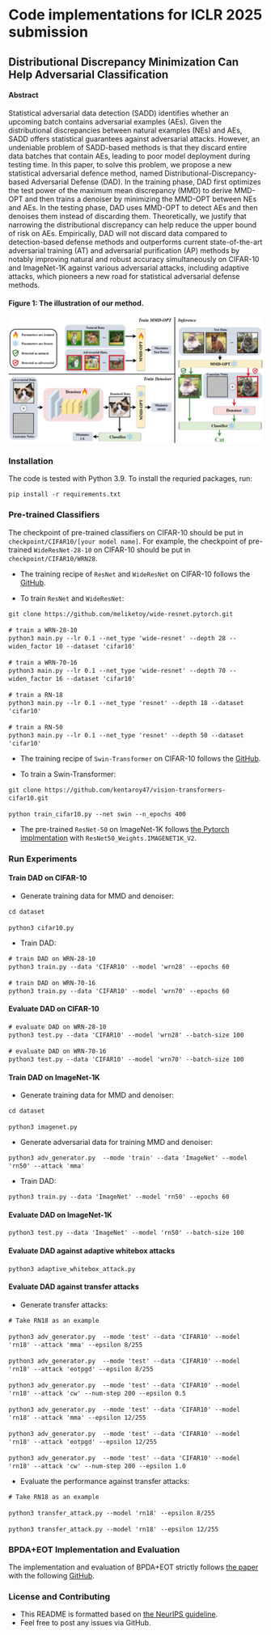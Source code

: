 # Code implementations for ICLR 2025 submission
## Distributional Discrepancy Minimization Can Help Adversarial Classification

 #### Abstract
 Statistical adversarial data detection (SADD) identifies whether an upcoming batch contains adversarial examples (AEs). Given the distributional discrepancies between natural examples (NEs) and AEs, SADD offers statistical guarantees against adversarial attacks. However, an undeniable problem of SADD-based methods is that they discard entire data batches that contain AEs, leading to poor model deployment during testing time. In this paper, to solve this problem, we propose a new statistical adversarial defence method, named Distributional-Discrepancy-based Adversarial Defense (DAD). In the training phase, DAD first optimizes the test power of the maximum mean discrepancy (MMD) to derive MMD-OPT and then trains a denoiser by minimizing the MMD-OPT between NEs and AEs. In the testing phase, DAD uses MMD-OPT to detect AEs and then denoises them instead of discarding them. Theoretically, we justify that narrowing the distributional discrepancy can help reduce the upper bound of risk on AEs. Empirically, DAD will not discard data compared to detection-based defense methods and outperforms current state-of-the-art adversarial training (AT) and adversarial purification (AP) methods by notably improving natural and robust accuracy simultaneously on CIFAR-10 and ImageNet-1K against various adversarial attacks, including adaptive attacks, which pioneers a new road for statistical adversarial defense methods.

#### Figure 1: The illustration of our method.
![pipeline](images/pipeline.jpg)

### Installation
The code is tested with Python 3.9. To install the requried packages, run:
```
pip install -r requirements.txt
```

### Pre-trained Classifiers
The checkpoint of pre-trained classifiers on CIFAR-10 should be put in 
```checkpoint/CIFAR10/[your model name]```. For example, the checkpoint of pre-trained ```WideResNet-28-10``` on CIFAR-10 should be put in ```checkpoint/CIFAR10/WRN28```.
- The training recipe of ```ResNet``` and ```WideResNet``` on CIFAR-10 follows the [GitHub](https://github.com/meliketoy/wide-resnet.pytorch). 

- To train ```ResNet``` and ```WideResNet```:
```
git clone https://github.com/meliketoy/wide-resnet.pytorch.git

# train a WRN-28-10
python3 main.py --lr 0.1 --net_type 'wide-resnet' --depth 28 --widen_factor 10 --dataset 'cifar10'

# train a WRN-70-16
python3 main.py --lr 0.1 --net_type 'wide-resnet' --depth 70 --widen_factor 16 --dataset 'cifar10'

# train a RN-18
python3 main.py --lr 0.1 --net_type 'resnet' --depth 18 --dataset 'cifar10'

# train a RN-50
python3 main.py --lr 0.1 --net_type 'resnet' --depth 50 --dataset 'cifar10'
```
- The training recipe of ```Swin-Transformer``` on CIFAR-10 follows the [GitHub](https://github.com/kentaroy47/vision-transformers-cifar10).

- To train a Swin-Transformer: 
```
git clone https://github.com/kentaroy47/vision-transformers-cifar10.git

python train_cifar10.py --net swin --n_epochs 400
```

- The pre-trained ```ResNet-50``` on ImageNet-1K follows [the Pytorch implmentation](https://pytorch.org/vision/main/models/generated/torchvision.models.resnet50.html) with ```ResNet50_Weights.IMAGENET1K_V2```.

### Run Experiments
#### Train DAD on CIFAR-10
- Generate training data for MMD and denoiser:
```
cd dataset

python3 cifar10.py
```
- Train DAD:
```
# train DAD on WRN-28-10
python3 train.py --data 'CIFAR10' --model 'wrn28' --epochs 60 

# train DAD on WRN-70-16
python3 train.py --data 'CIFAR10' --model 'wrn70' --epochs 60 
```

#### Evaluate DAD on CIFAR-10
```
# evaluate DAD on WRN-28-10
python3 test.py --data 'CIFAR10' --model 'wrn28' --batch-size 100

# evaluate DAD on WRN-70-16
python3 test.py --data 'CIFAR10' --model 'wrn70' --batch-size 100
```

#### Train DAD on ImageNet-1K
- Generate training data for MMD and denoiser:
```
cd dataset

python3 imagenet.py
```
- Generate adversarial data for training MMD and denoiser:

```
python3 adv_generator.py  --mode 'train' --data 'ImageNet' --model 'rn50' --attack 'mma'
```
- Train DAD:
```
python3 train.py --data 'ImageNet' --model 'rn50' --epochs 60 
```

#### Evaluate DAD on ImageNet-1K
```
python3 test.py --data 'ImageNet' --model 'rn50' --batch-size 100
```

#### Evaluate DAD against adaptive whitebox attacks
```
python3 adaptive_whitebox_attack.py
```

#### Evaluate DAD against transfer attacks
- Generate transfer attacks:
```
# Take RN18 as an example

python3 adv_generator.py  --mode 'test' --data 'CIFAR10' --model 'rn18' --attack 'mma' --epsilon 8/255

python3 adv_generator.py  --mode 'test' --data 'CIFAR10' --model 'rn18' --attack 'eotpgd' --epsilon 8/255

python3 adv_generator.py  --mode 'test' --data 'CIFAR10' --model 'rn18' --attack 'cw' --num-step 200 --epsilon 0.5

python3 adv_generator.py  --mode 'test' --data 'CIFAR10' --model 'rn18' --attack 'mma' --epsilon 12/255

python3 adv_generator.py  --mode 'test' --data 'CIFAR10' --model 'rn18' --attack 'eotpgd' --epsilon 12/255

python3 adv_generator.py  --mode 'test' --data 'CIFAR10' --model 'rn18' --attack 'cw' --num-step 200 --epsilon 1.0
```

- Evaluate the performance against transfer attacks:
```
# Take RN18 as an example

python3 transfer_attack.py --model 'rn18' --epsilon 8/255

python3 transfer_attack.py --model 'rn18' --epsilon 12/255
```

### BPDA+EOT Implementation and Evaluation
The implementation and evaluation of BPDA+EOT strictly follows [the paper](https://arxiv.org/abs/2005.13525) with the following [GitHub](https://github.com/point0bar1/ebm-defense).


### License and Contributing
- This README is formatted based on [the NeurIPS guideline](https://github.com/paperswithcode/releasing-research-code).
- Feel free to post any issues via GitHub.
